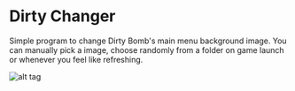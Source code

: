 # Dirty Changer
Simple program to change Dirty Bomb's main menu background image.
You can manually pick a image, choose randomly from a folder on game launch or whenever you feel like refreshing.

![alt tag](https://raw.github.com/Lybrica/Dirty-Changer/master/source/scrn.png)
